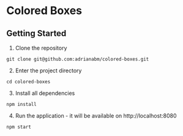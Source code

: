 # Colored Boxes

## Getting Started

1. Clone the repository
  ```
  git clone git@github.com:adrianabm/colored-boxes.git
  ```

2. Enter the project directory
  ```
  cd colored-boxes
  ```

3. Install all dependencies
  ```
  npm install
  ```

4. Run the application - it will be available on http://localhost:8080
  ```
  npm start
  ```

